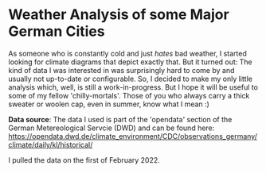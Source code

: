 # Weather Analysis of some Major German Cities

As someone who is constantly cold and just *hates* bad weather, I started looking for climate diagrams that depict exactly that. But it turned out: The kind of data I was interested in was surprisingly hard to come by and usually not up-to-date or configurable. So, I decided to make my only little analysis which, well, is still a work-in-progress. But I hope it will be useful to some of my fellow 'chilly-mortals'. Those of you who always carry a thick sweater or woolen cap, even in summer, know what I mean :)


**Data source**: The data I used is part of the 'opendata' section of the German Metereological Servcie (DWD) and can be found here: https://opendata.dwd.de/climate_environment/CDC/observations_germany/climate/daily/kl/historical/

I pulled the data on the first of February 2022. 
